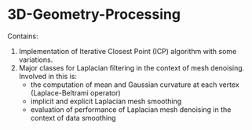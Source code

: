 # 3D-Geometry-Processing

Contains:

1. Implementation of Iterative Closest Point (ICP) algorithm with some variations.
2. Major classes for Laplacian filtering in the context of mesh denoising. Involved in this is:
      - the computation of mean and Gaussian curvature at each vertex (Laplace-Beltrami operator)
      - implicit and explicit Laplacian mesh smoothing
      - evaluation of performance of Laplacian mesh denoising in the context of data smoothing
